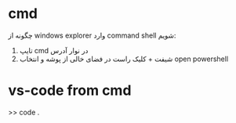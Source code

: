 # cmd
چگونه از windows explorer وارد command shell شویم:
1. تایپ cmd در نوار آدرس
2. شیفت + کلیک راست در فضای خالی از پوشه و انتخاب open powershell
# vs-code from cmd
\>> code .
